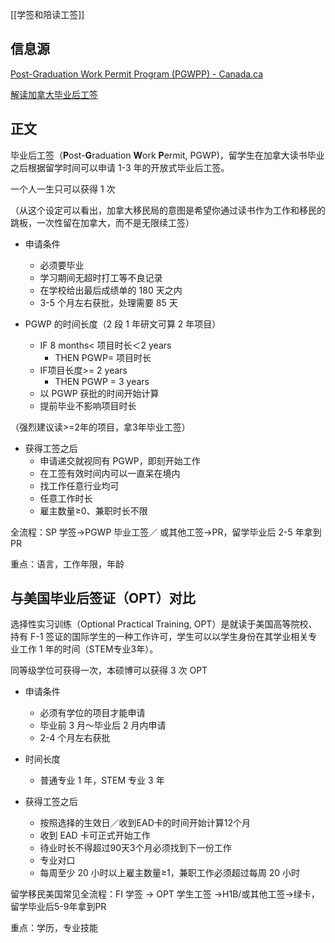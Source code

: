 [[学签和陪读工签]]

## 信息源

[Post-Graduation Work Permit Program (PGWPP) - Canada.ca](https://www.canada.ca/en/immigration-refugees-citizenship/corporate/publications-manuals/operational-bulletins-manuals/temporary-residents/study-permits/post-graduation-work-permit-program.html)

[解读加拿大毕业后工签](https://www.ciyes.ca/post/%E7%A1%AC%E5%B9%B2%E8%B4%A7-%E8%89%AF%E5%BF%83%E8%A7%A3%E8%AF%BB%E5%8A%A0%E6%8B%BF%E5%A4%A7%E6%AF%95%E4%B8%9A%E5%90%8E%E5%B7%A5%E7%AD%BE)

## 正文

毕业后工签（**P**ost-**G**raduation **W**ork **P**ermit, PGWP)，留学生在加拿大读书毕业之后根据留学时间可以申请 1-3 年的开放式毕业后工签。

一个人一生只可以获得 1 次

（从这个设定可以看出，加拿大移民局的意图是希望你通过读书作为工作和移民的跳板，一次性留在加拿大，而不是无限续工签）

- 申请条件
	- 必须要毕业
	- 学习期间无超时打工等不良记录
	- 在学校给出最后成绩单的 180 天之内
	- 3-5 个月左右获批，处理需要 85 天


- PGWP 的时间长度（2 段 1 年研文可算 2 年项目）
	- IF 8 months< 项目时长＜2 years
		- THEN PGWP= 项目时长
	- IF项目长度>= 2 years
		- THEN PGWP = 3 years
	- 以 PGWP 获批的时间开始计算
	- 提前毕业不影响项目时长

（强烈建议读>=2年的项目，拿3年毕业工签）

- 获得工签之后
	- 申请递交就视同有 PGWP，即刻开始工作
	- 在工签有效时间内可以一直呆在境内
	- 找工作任意行业均可
	- 任意工作时长
	- 雇主数量≥0、兼职时长不限

全流程：SP 学签→PGWP 毕业工签／ 或其他工签→PR，留学毕业后 2-5 年拿到 PR

重点：语言，工作年限，年龄


## 与美国毕业后签证（OPT）对比

选择性实习训练（Optional Practical Training, OPT）是就读于美国高等院校、持有 F-1 签证的国际学生的一种工作许可，学生可以以学生身份在其学业相关专业工作 1 年的时间（STEM专业3年）。

同等级学位可获得一次，本硕博可以获得 3 次 OPT

- 申请条件
	- 必须有学位的项目才能申请
	- 毕业前 3 月～毕业后 2 月内申请
	- 2-4 个月左右获批

- 时间长度
	- 普通专业 1 年，STEM 专业 3 年


- 获得工签之后
	- 按照选择的生效日／收到EAD卡的时间开始计算12个月
	- 收到 EAD 卡可正式开始工作
	- 待业时长不得超过90天3个月必须找到下一份工作
	- 专业对口
	- 每周至少 20 小时以上雇主数量≥1，兼职工作必须超过每周 20 小时

留学移民美国常见全流程：FI 学签 → OPT 学生工签 →H1B/或其他工签→绿卡，留学毕业后5-9年拿到PR

重点：学历，专业技能